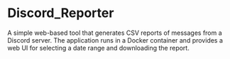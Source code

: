 # Discord_Reporter
A simple web-based tool that generates CSV reports of messages from a Discord server. The application runs in a Docker container and provides a web UI for selecting a date range and downloading the report.
